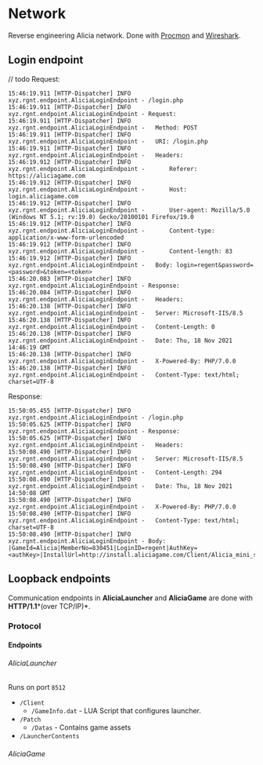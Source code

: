 # Network
Reverse engineering Alicia network. Done with [Procmon](https://docs.microsoft.com/en-us/sysinternals/downloads/procmon) and [Wireshark](https://www.wireshark.org).


## Login endpoint
// todo
Request:
```
15:46:19.911 [HTTP-Dispatcher] INFO  xyz.rgnt.endpoint.AliciaLoginEndpoint - /login.php
15:46:19.911 [HTTP-Dispatcher] INFO  xyz.rgnt.endpoint.AliciaLoginEndpoint - Request: 
15:46:19.911 [HTTP-Dispatcher] INFO  xyz.rgnt.endpoint.AliciaLoginEndpoint -   Method: POST
15:46:19.911 [HTTP-Dispatcher] INFO  xyz.rgnt.endpoint.AliciaLoginEndpoint -   URI: /login.php
15:46:19.911 [HTTP-Dispatcher] INFO  xyz.rgnt.endpoint.AliciaLoginEndpoint -   Headers:
15:46:19.912 [HTTP-Dispatcher] INFO  xyz.rgnt.endpoint.AliciaLoginEndpoint -       Referer: https://aliciagame.com
15:46:19.912 [HTTP-Dispatcher] INFO  xyz.rgnt.endpoint.AliciaLoginEndpoint -       Host: login.aliciagame.com
15:46:19.912 [HTTP-Dispatcher] INFO  xyz.rgnt.endpoint.AliciaLoginEndpoint -       User-agent: Mozilla/5.0 (Windows NT 5.1; rv:19.0) Gecko/20100101 Firefox/19.0
15:46:19.912 [HTTP-Dispatcher] INFO  xyz.rgnt.endpoint.AliciaLoginEndpoint -       Content-type: application/x-www-form-urlencoded
15:46:19.912 [HTTP-Dispatcher] INFO  xyz.rgnt.endpoint.AliciaLoginEndpoint -       Content-length: 83
15:46:19.912 [HTTP-Dispatcher] INFO  xyz.rgnt.endpoint.AliciaLoginEndpoint -   Body: login=regent&password=<password>&token=<token>
15:46:20.083 [HTTP-Dispatcher] INFO  xyz.rgnt.endpoint.AliciaLoginEndpoint - Response: 
15:46:20.084 [HTTP-Dispatcher] INFO  xyz.rgnt.endpoint.AliciaLoginEndpoint -   Headers: 
15:46:20.138 [HTTP-Dispatcher] INFO  xyz.rgnt.endpoint.AliciaLoginEndpoint -   Server: Microsoft-IIS/8.5
15:46:20.138 [HTTP-Dispatcher] INFO  xyz.rgnt.endpoint.AliciaLoginEndpoint -   Content-Length: 0
15:46:20.138 [HTTP-Dispatcher] INFO  xyz.rgnt.endpoint.AliciaLoginEndpoint -   Date: Thu, 18 Nov 2021 14:46:19 GMT
15:46:20.138 [HTTP-Dispatcher] INFO  xyz.rgnt.endpoint.AliciaLoginEndpoint -   X-Powered-By: PHP/7.0.0
15:46:20.138 [HTTP-Dispatcher] INFO  xyz.rgnt.endpoint.AliciaLoginEndpoint -   Content-Type: text/html; charset=UTF-8
```

Response:
```
15:50:05.455 [HTTP-Dispatcher] INFO  xyz.rgnt.endpoint.AliciaLoginEndpoint - /login.php
15:50:05.625 [HTTP-Dispatcher] INFO  xyz.rgnt.endpoint.AliciaLoginEndpoint - Response: 
15:50:05.625 [HTTP-Dispatcher] INFO  xyz.rgnt.endpoint.AliciaLoginEndpoint -   Headers: 
15:50:08.490 [HTTP-Dispatcher] INFO  xyz.rgnt.endpoint.AliciaLoginEndpoint -   Server: Microsoft-IIS/8.5
15:50:08.490 [HTTP-Dispatcher] INFO  xyz.rgnt.endpoint.AliciaLoginEndpoint -   Content-Length: 294
15:50:08.490 [HTTP-Dispatcher] INFO  xyz.rgnt.endpoint.AliciaLoginEndpoint -   Date: Thu, 18 Nov 2021 14:50:08 GMT
15:50:08.490 [HTTP-Dispatcher] INFO  xyz.rgnt.endpoint.AliciaLoginEndpoint -   X-Powered-By: PHP/7.0.0
15:50:08.490 [HTTP-Dispatcher] INFO  xyz.rgnt.endpoint.AliciaLoginEndpoint -   Content-Type: text/html; charset=UTF-8
15:50:08.490 [HTTP-Dispatcher] INFO  xyz.rgnt.endpoint.AliciaLoginEndpoint - Body: 		|GameId=Alicia|MemberNo=830451|LoginID=regent|AuthKey=<authKey>|InstallUrl=http://install.aliciagame.com/Client/Alicia_mini_setup_04.exe|ServerType=0|ServerInfo=:|Age=16|Sex=2|Birthday=|WardNo=0|CityCode=00|ZipCode=|PCBangNo=0|CloseTime=
```

## Loopback endpoints
Communication endpoints in **AliciaLauncher** and **AliciaGame** are done with **HTTP/1.1***(over TCP/IP)*. 

### Protocol

#### Endpoints
###### AliciaLauncher
Runs on port `8512`
- `/Client`
	- `/GameInfo.dat` - LUA Script that configures launcher.
- `/Patch` 
    - `/Datas` - Contains game assets
- `/LauncherContents`
###### AliciaGame
